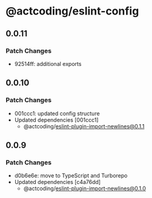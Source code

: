 # @actcoding/eslint-config

## 0.0.11

### Patch Changes

- 92514ff: additional exports

## 0.0.10

### Patch Changes

- 001ccc1: updated config structure
- Updated dependencies [001ccc1]
  - @actcoding/eslint-plugin-import-newlines@0.1.1

## 0.0.9

### Patch Changes

- d0b6e6e: move to TypeScript and Turborepo
- Updated dependencies [c4a76dd]
  - @actcoding/eslint-plugin-import-newlines@0.1.0
